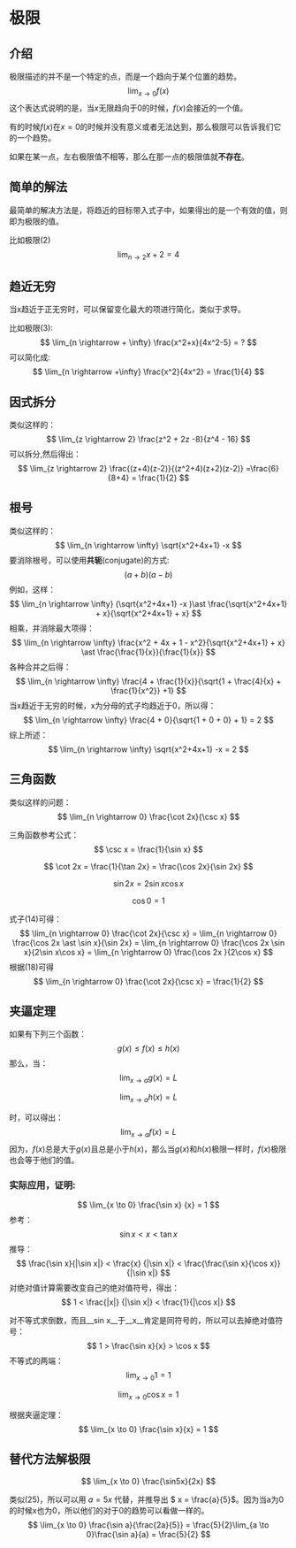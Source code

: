 # 极限



## 介绍

极限描述的并不是一个特定的点，而是一个趋向于某个位置的趋势。
$$
\lim_{x \to 0} f(x)
$$
这个表达式说明的是，当$x$无限趋向于0的时候，$f(x)$会接近的一个值。

有的时候$f(x)$在$x=0$的时候并没有意义或者无法达到，那么极限可以告诉我们它的一个趋势。

如果在某一点，左右极限值不相等，那么在那一点的极限值就**不存在**。





## 简单的解法

最简单的解决方法是，将趋近的目标带入式子中，如果得出的是一个有效的值，则即为极限的值。

比如极限(2)
$$
\lim_{n \rightarrow 2} x+2 = 4
$$


## 趋近无穷

当x趋近于正无穷时，可以保留变化最大的项进行简化，类似于求导。

比如极限(3):
$$
\lim_{n \rightarrow + \infty} \frac{x^2+x}{4x^2-5} = ?
$$
可以简化成:
$$
\lim_{n \rightarrow +\infty} \frac{x^2}{4x^2} = \frac{1}{4}
$$



## 因式拆分

类似这样的：
$$
\lim_{z \rightarrow 2} \frac{z^2 + 2z -8}{z^4 - 16}
$$
可以拆分,然后得出：
$$
\lim_{z \rightarrow 2} \frac{(z+4)(z-2)}{(z^2+4)(z+2)(z-2)} =\frac{6}{8+4} = \frac{1}{2}
$$


## 根号

类似这样的：
$$
\lim_{n \rightarrow \infty} \sqrt{x^2+4x+1} -x
$$
要消除根号，可以使用**共轭**(conjugate)的方式:
$$
(a+b)(a-b)
$$
例如，这样：
$$
\lim_{n \rightarrow \infty} (\sqrt{x^2+4x+1} -x )\ast \frac{\sqrt{x^2+4x+1} + x}{\sqrt{x^2+4x+1} + x}
$$
相乘，并消除最大项得：
$$
\lim_{n \rightarrow \infty} \frac{x^2 + 4x + 1 - x^2}{\sqrt{x^2+4x+1} + x} \ast \frac{\frac{1}{x}}{\frac{1}{x}}
$$
各种合并之后得：
$$
\lim_{n \rightarrow \infty} \frac{4 + \frac{1}{x}}{\sqrt{1 + \frac{4}{x} + \frac{1}{x^2}} +1}
$$
当x趋近于无穷的时候，x为分母的式子均趋近于0，所以得：
$$
\lim_{n \rightarrow \infty} \frac{4 + 0}{\sqrt{1 + 0 + 0} + 1} = 2
$$
综上所述：
$$
\lim_{n \rightarrow \infty} \sqrt{x^2+4x+1} -x = 2
$$


## 三角函数

类似这样的问题： 
$$
\lim_{n \rightarrow 0} \frac{\cot 2x}{\csc x}
$$


三角函数参考公式：
$$
\csc x = \frac{1}{\sin x}
$$

$$
\cot 2x = \frac{1}{\tan 2x} = \frac{\cos 2x}{\sin 2x}
$$


$$
\sin 2x = 2 \sin x \cos x
$$

$$
\cos 0 = 1
$$


式子(14)可得：
$$
\lim_{n \rightarrow 0} \frac{\cot 2x}{\csc x} = \lim_{n \rightarrow 0} \frac{\cos 2x \ast \sin x}{\sin 2x} = \lim_{n \rightarrow 0} \frac{\cos 2x \sin x}{2\sin x\cos x} =  \lim_{n \rightarrow 0} \frac{\cos 2x }{2\cos x}
$$
根据(18)可得
$$
\lim_{n \rightarrow 0} \frac{\cot 2x}{\csc x} =  \frac{1}{2}
$$


## 夹逼定理



如果有下列三个函数：
$$
g(x) \leq f(x) \leq h(x)
$$
那么，当：
$$
\lim_{x \to a} g(x) = L 
$$

$$
\lim_{x \to a} h(x) = L
$$

时，可以得出：
$$
\lim_{x \to a} f(x) = L
$$
因为，$f(x)$总是大于$g(x)$且总是小于$h(x)$，那么当$g(x)$和$h(x)$极限一样时，$f(x)$极限也会等于他们的值。

 

### 实际应用，证明:


$$
\lim_{x \to 0} \frac{\sin x} {x} = 1
$$
参考：
$$
\sin x < x < \tan x
$$
推导：
$$
\frac{\sin x}{|\sin x|} < \frac{x} {|\sin x|} < \frac{\frac{\sin x}{\cos x}}{|\sin x|}
$$
对绝对值计算需要改变自己的绝对值符号，得出：
$$
1 < \frac{|x|} {|\sin x|} < \frac{1}{|\cos x|}
$$


对不等式求倒数，而且__sin x__于__x__肯定是同符号的，所以可以去掉绝对值符号：
$$
1 > \frac{\sin x}{x} > \cos x
$$
不等式的两端：
$$
\lim_{x \to 0} 1 = 1
$$

$$
\lim_{x \to 0} \cos x = 1
$$

根据夹逼定理：
$$
\lim_{x \to 0} \frac{\sin x}{x} = 1
$$


## 替代方法解极限

$$
\lim_{x \to 0} \frac{\sin5x}{2x}
$$

类似(25)，所以可以用 $a=5x$ 代替，并推导出 $ x = \frac{a}{5}$。因为当a为0的时候x也为0，所以他们的对于0的趋势可以看做一样的。
$$
\lim_{x \to 0} \frac{\sin a}{\frac{2a}{5}} = \frac{5}{2}\lim_{a \to 0}\frac{\sin a}{a} = \frac{5}{2}
$$
































































